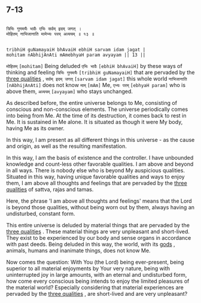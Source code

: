 ## 7-13


```shloka-sa

त्रिभिः गुणमयैः भावैः एभिः सर्वम् इदम् जगत् ।
मोहितम् नाभिजानाति मामेभ्यः परम् अव्ययम् ॥ १३ ॥

```
```shloka-sa-hk

tribhiH guNamayaiH bhAvaiH ebhiH sarvam idam jagat |
mohitam nAbhijAnAti mAmebhyaH param avyayam || 13 ||

```
`मोहितम्` `[mohitam]` Being deluded `एभिः भावैः` `[ebhiH bhAvaiH]` by these ways of thinking and feeling `त्रिभिः गुणमयैः` `[tribhiH guNamayaiH]` that are pervaded by the 
[three qualities](satva_rajas_tamas_effects)
, `सर्वम् इदम् जगत्` `[sarvam idam jagat]` this whole world `नाभिजानाति` `[nAbhijAnAti]` does not know `माम्` `[mAm]` Me, `एभ्यः परम्` `[ebhyaH param]` who is above them, `अव्ययम्` `[avyayam]` who stays unchanged.

<a name='universe_as_his_body'></a>
As described before, the entire universe belongs to Me, consisting of conscious and non-conscious elements. The universe periodically comes into being from Me. At the time of its destruction, it comes back to rest in Me. It is sustained in Me alone. It is situated as though it were My body, having Me as its owner. 

In this way, I am present as all different things in this universe - as the cause and origin, as well as the resulting manifestation.

In this way, I am the basis of existence and the controller. I have unbounded knowledge and count-less other favorable qualities. I am above and beyond in all ways. There is nobody else who is beyond My auspicious qualities. Situated in this way, having unique favorable qualities and ways to enjoy them, I am above all thoughts and feelings that are pervaded by the 
[three qualities](satva_rajas_tamas)
 of sattva, rajas and tamas. 

Here, the phrase 'I am above all thoughts and feelings' means that the Lord is beyond those qualities, without being worn out by them, always having an undisturbed, constant form.

This entire universe is deluded by material things that are pervaded by the 
[three qualities](satva_rajas_tamas)
. These material things are very unpleasant and short-lived. They exist to be experienced by our body and sense organs in accordance with past deeds. Being deluded in this way, the world, with its 
[gods](gods_and_other_powers)
, animals, humans and inanimate things, does not know Me.




Now comes the question: With You (the Lord) being ever-present, being superior to all material enjoyments by Your very nature, being with uninterrupted joy in large amounts, with an eternal and undisturbed form, how come every conscious being intends to enjoy the limited pleasures of the material world? Especially considering that material experiences are pervaded by the 
[three qualities](satva_rajas_tamas)
, are short-lived and are very unpleasant?


